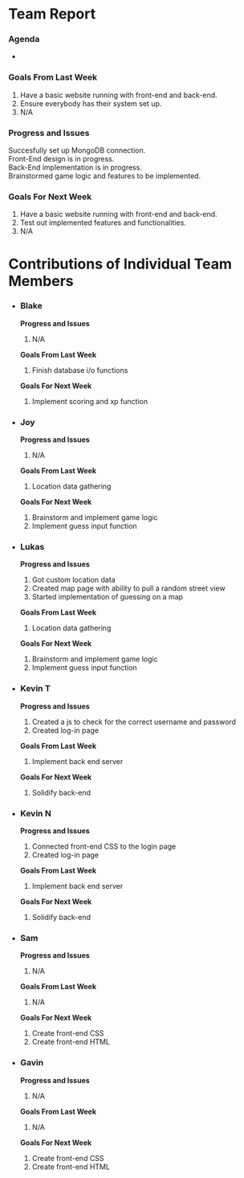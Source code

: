 # Team Report
### Agenda
- 

### Goals From Last Week
1. Have a basic website running with front-end and back-end.
2. Ensure everybody has their system set up.
3. N/A
   
### Progress and Issues
Succesfully set up MongoDB connection.\
Front-End design is in progress.\
Back-End implementation is in progress.\
Brainstormed game logic and features to be implemented.

### Goals For Next Week
1. Have a basic website running with front-end and back-end.
2. Test out implemented features and functionalities.
3. N/A

# Contributions of Individual Team Members

- ### Blake
  **Progress and Issues**
  1) N/A
  
  **Goals From Last Week**
  1) Finish database i/o functions
     
  **Goals For Next Week**
  1) Implement scoring and xp function

- ### Joy
  **Progress and Issues**
  1) N/A
  
  **Goals From Last Week**
  1) Location data gathering
     
  **Goals For Next Week**
  1) Brainstorm and implement game logic
  2) Implement guess input function

- ### Lukas
  **Progress and Issues**
  1) Got custom location data
  2) Created map page with ability to pull a random street view
  3) Started implementation of guessing on a map
  
  **Goals From Last Week**
  1) Location data gathering
     
  **Goals For Next Week**
  1) Brainstorm and implement game logic
  2) Implement guess input function

- ### Kevin T
  **Progress and Issues**
  1) Created a js to check for the correct username and password
  2) Created log-in page

  **Goals From Last Week**
  1) Implement back end server

  **Goals For Next Week**
  1) Solidify back-end

- ### Kevin N
  **Progress and Issues**
  1) Connected front-end CSS to the login page
  2) Created log-in page
  
  **Goals From Last Week**
  1) Implement back end server
  
  **Goals For Next Week**
  1) Solidify back-end

- ### Sam
  **Progress and Issues**
  1) N/A
  
  **Goals From Last Week**
  1) N/A
     
  **Goals For Next Week**
  1) Create front-end CSS
  2) Create front-end HTML

- ### Gavin
  **Progress and Issues**
  1) N/A
  
  **Goals From Last Week**
  1) N/A
     
  **Goals For Next Week**
  1) Create front-end CSS
  2) Create front-end HTML

